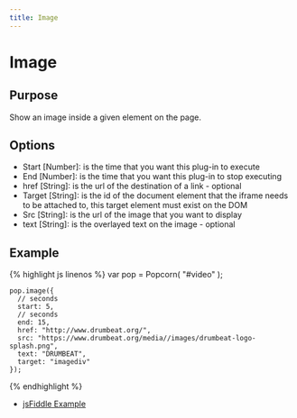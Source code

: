 ```yaml
---
title: Image
---
```

# Image #

## Purpose ##

Show an image inside a given element on the page.

## Options ##

* Start \[Number\]: is the time that you want this plug-in to execute
* End \[Number\]: is the time that you want this plug-in to stop executing
* href \[String\]: is the url of the destination of a link - optional
* Target \[String\]: is the id of the document element that the iframe needs to be attached to, this target element must exist on the DOM
* Src \[String\]: is the url of the image that you want to display
* text \[String\]: is the overlayed text on the image - optional

## Example ##

{% highlight js linenos %} 
    var pop = Popcorn( "#video" );

    pop.image({
      // seconds
      start: 5,
      // seconds
      end: 15,
      href: "http://www.drumbeat.org/",
      src: "https://www.drumbeat.org/media//images/drumbeat-logo-splash.png",
      text: "DRUMBEAT",
      target: "imagediv"
    });
{% endhighlight %}

* [jsFiddle Example](http://jsfiddle.net/popcornjs/8ZFzH/1/)
